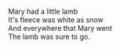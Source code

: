 Mary had a little lamb  
It's fleece was white as snow  
And everywhere that Mary went  
The lamb was sure to go.

